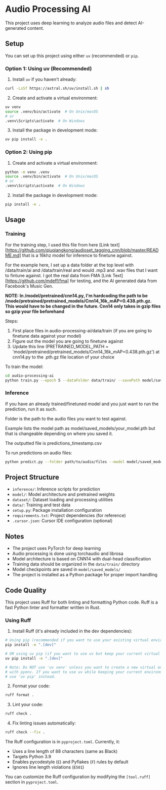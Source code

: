 # Audio Processing AI

This project uses deep learning to analyze audio files and detect AI-generated content.

## Setup

You can set up this project using either `uv` (recommended) or `pip`.

### Option 1: Using uv (Recommended)

1. Install `uv` if you haven't already:
```bash
curl -LsSf https://astral.sh/uv/install.sh | sh
```

2. Create and activate a virtual environment:
```bash
uv venv
source .venv/bin/activate  # On Unix/macOS
# or
.venv\Scripts\activate  # On Windows
```

3. Install the package in development mode:
```bash
uv pip install -e .
```

### Option 2: Using pip

1. Create and activate a virtual environment:
```bash
python -m venv .venv
source .venv/bin/activate  # On Unix/macOS
# or
.venv\Scripts\activate  # On Windows
```

2. Install the package in development mode:
```bash
pip install -e .
```

## Usage

### Training

For the training step, I used this file from here [Link text][https://github.com/qiuqiangkong/audioset_tagging_cnn/blob/master/README.md] that is a 16khz model for inference to finetune against.

For the example here, I set up a data folder at the top level with /data/train/ai and /data/train/real
and would .mp3 and .wav files that I want to fintune against. I got the real data from
FMA [Link Text][https://github.com/mdeff/fma] for testing, and the AI generated data from
Facebook's Music Gen.

**NOTE: In /model/pretrained/cnn14.py, I'm hardcoding the path to be /mode/pretrained/pretrained_models/Cnn14_16k_mAP=0.438.pth.gz. This would have to be changed in the future. Cnn14 only takes in gzip files
so gzip your file beforehand**

Steps:
1. First place files in audio-processing-ai/data/train (if you are going to finetune data against your model)
2. Figure out the model you are going to finetune against
3. Update this line (PRETRAINED_MODEL_PATH = 'model/pretrained/pretrained_models/Cnn14_16k_mAP=0.438.pth.gz') at cnn14.py to the .pth.gz file location of your choice

To train the model:
```bash
cd audio-processing-ai
python train.py --epoch 5 --dataFolder data/train/ --savePath model/saved_models/your_model.pth
```

### Inference

If you have an already trained/finetuned model and you just want to run the prediction,
run it as such.

Folder is the path to the audio files you want to test against.

Example lists the model path as model/saved_models/your_model.pth but that is changeable 
depending on where you saved it.

The outputted file is predictions_timestamp.csv

To run predictions on audio files:
```bash
python predict.py --folder path/to/audio/files --model model/saved_models/your_model.pth
```

## Project Structure

- `inference/`: Inference scripts for prediction
- `model/`: Model architecture and pretrained weights
- `dataset/`: Dataset loading and processing utilities
- `data/`: Training and test data
- `setup.py`: Package installation configuration
- `requirements.txt`: Project dependencies (for reference)
- `.cursor.json`: Cursor IDE configuration (optional)

## Notes

- The project uses PyTorch for deep learning
- Audio processing is done using torchaudio and librosa
- Model architecture is based on CNN14 with dual-head classification
- Training data should be organized in the `data/train/` directory
- Model checkpoints are saved in `model/saved_models/`
- The project is installed as a Python package for proper import handling

## Code Quality

This project uses Ruff for both linting and formatting Python code. Ruff is a fast Python linter and formatter written in Rust.

### Using Ruff

1. Install Ruff (it's already included in the dev dependencies):
```bash
# Using pip (recommended if you want to use your existing virtual environment)
pip install -e ".[dev]"

# OR using uv pip (if you want to use uv but keep your current virtual environment)
uv pip install -e ".[dev]"

# Note: Do NOT use 'uv venv' unless you want to create a new virtual environment
# with pyenv. If you want to use uv while keeping your current environment,
# use 'uv pip' instead.
```

2. Format your code:
```bash
ruff format .
```

3. Lint your code:
```bash
ruff check .
```

4. Fix linting issues automatically:
```bash
ruff check --fix .
```

The Ruff configuration is in `pyproject.toml`. Currently, it:
- Uses a line length of 88 characters (same as Black)
- Targets Python 3.9
- Enables pycodestyle (`E`) and Pyflakes (`F`) rules by default
- Ignores line length violations (`E501`)

You can customize the Ruff configuration by modifying the `[tool.ruff]` section in `pyproject.toml`.
